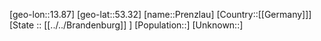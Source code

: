 ﻿---
location: [53.32,13.87]
type: City
tags:
- geo/City


SpocWebEntityId: 33512
isDeleted: false
confidential: public

---
[geo-lon::13.87]
[geo-lat::53.32]
[name::Prenzlau]
[Country::[[Germany]]]
[State :: [[../../Brandenburg]] ]
[Population::]
[Unknown::]


